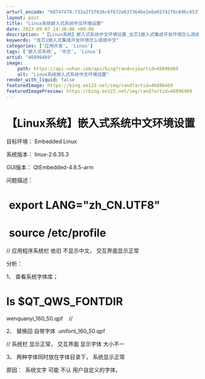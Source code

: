 ```yaml
---
arturl_encode: "68747470:733a2f2f626c6f672e6373646e2e6e65742f6c696c65373737:2f61727469636c652f64657461696c732f3436383936343639"
layout: post
title: "Linux系统嵌入式系统中文环境设置"
date: 2023-09-07 14:30:00 +08:00
description: "【Linux系统】嵌入式系统中文环境设置_龙芯1嵌入式集成开发环境怎么调成中文"
keywords: "龙芯1嵌入式集成开发环境怎么调成中文"
categories: ['应用开发', 'Linux']
tags: ['嵌入式系统', '中文', 'Linux']
artid: "46896469"
image:
    path: https://api.vvhan.com/api/bing?rand=sj&artid=46896469
    alt: "Linux系统嵌入式系统中文环境设置"
render_with_liquid: false
featuredImage: https://bing.ee123.net/img/rand?artid=46896469
featuredImagePreview: https://bing.ee123.net/img/rand?artid=46896469
---
```


# 【Linux系统】嵌入式系统中文环境设置

目标环境： Embedded Linux

系统版本： linux-2.6.35.3

GUI版本： QtEmbedded-4.8.5-arm

问题描述：

#  export LANG="zh_CN.UTF8"

#  source /etc/profile

// 应用程序系统栏 依旧 不显示中文， 交互界面显示正常

分析：

1、 查看系统字体库；

# ls $QT_QWS_FONTDIR
  
wenquanyi_160_50.qpf    //

2、 替换回 自带字体  unifont_160_50.qpf

// 系统栏 显示正常， 交互界面 显示字体 大小不一

3、 两种字体同时放在字体目录下， 系统显示正常

原因：  系统文字 可能 不认 用户自定义的字体，